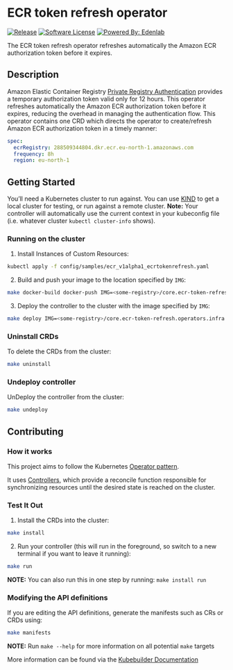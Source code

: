 # ECR token refresh operator

[![Release](https://img.shields.io/github/v/release/edenlabllc/ecr-token-refresh.operators.infra.svg?style=for-the-badge)](https://github.com/edenlabllc/ecr-token-refresh.operators.infra/releases/latest)
[![Software License](https://img.shields.io/github/license/edenlabllc/ecr-token-refresh.operators.infra.svg?style=for-the-badge)](LICENSE)
[![Powered By: Edenlab](https://img.shields.io/badge/powered%20by-edenlab-8A2BE2.svg?style=for-the-badge)](https://edenlab.io)

The ECR token refresh operator refreshes automatically the Amazon ECR authorization token before it expires.

## Description

Amazon Elastic Container
Registry [Private Registry Authentication](https://docs.aws.amazon.com/AmazonECR/latest/userguide/registry_auth.html)
provides a temporary authorization token valid only for 12 hours.
This operator refreshes automatically the Amazon ECR authorization token before it expires, reducing the overhead in
managing the authentication flow.
This operator contains one CRD which directs the operator to create/refresh Amazon ECR authorization token in a timely
manner:

```yaml
spec:
  ecrRegistry: 288509344804.dkr.ecr.eu-north-1.amazonaws.com
  frequency: 8h
  region: eu-north-1
```

## Getting Started

You’ll need a Kubernetes cluster to run against. You can use [KIND](https://sigs.k8s.io/kind) to get a local cluster for
testing, or run against a remote cluster.
**Note:** Your controller will automatically use the current context in your kubeconfig file (i.e. whatever
cluster `kubectl cluster-info` shows).

### Running on the cluster

1. Install Instances of Custom Resources:

```sh
kubectl apply -f config/samples/ecr_v1alpha1_ecrtokenrefresh.yaml
```

2. Build and push your image to the location specified by `IMG`:

```sh
make docker-build docker-push IMG=<some-registry>/core.ecr-token-refresh.operators.infra:tag
```

3. Deploy the controller to the cluster with the image specified by `IMG`:

```sh
make deploy IMG=<some-registry>/core.ecr-token-refresh.operators.infra:tag
```

### Uninstall CRDs

To delete the CRDs from the cluster:

```sh
make uninstall
```

### Undeploy controller

UnDeploy the controller from the cluster:

```sh
make undeploy
```

## Contributing

### How it works

This project aims to follow the
Kubernetes [Operator pattern](https://kubernetes.io/docs/concepts/extend-kubernetes/operator/).

It uses [Controllers](https://kubernetes.io/docs/concepts/architecture/controller/),
which provide a reconcile function responsible for synchronizing resources until the desired state is reached on the
cluster.

### Test It Out

1. Install the CRDs into the cluster:

```sh
make install
```

2. Run your controller (this will run in the foreground, so switch to a new terminal if you want to leave it running):

```sh
make run
```

**NOTE:** You can also run this in one step by running: `make install run`

### Modifying the API definitions

If you are editing the API definitions, generate the manifests such as CRs or CRDs using:

```sh
make manifests
```

**NOTE:** Run `make --help` for more information on all potential `make` targets

More information can be found via the [Kubebuilder Documentation](https://book.kubebuilder.io/introduction.html)
